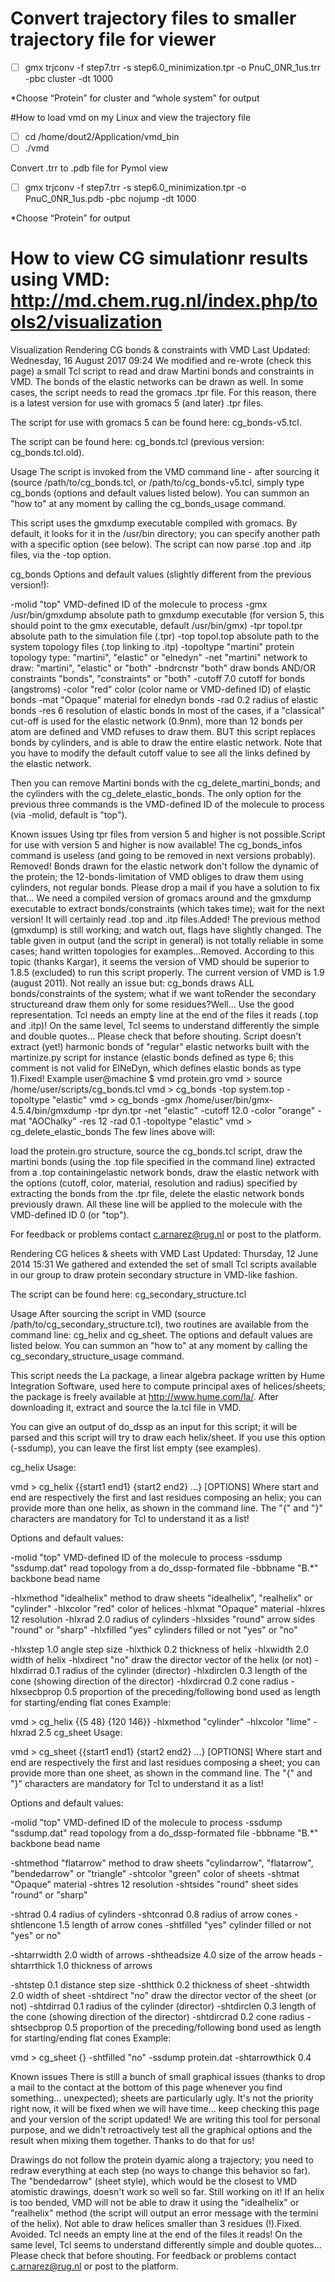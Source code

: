 # Convert trajectory files to smaller trajectory file for viewer
- [ ] gmx trjconv -f step7.trr -s step6.0_minimization.tpr -o PnuC_0NR_1us.trr -pbc cluster -dt 1000

*Choose “Protein” for cluster and “whole system” for output 

#How to load vmd on my Linux and view the trajectory file

- [ ] cd /home/dout2/Application/vmd_bin
- [ ] ./vmd

Convert .trr to .pdb file for Pymol view
- [ ] gmx trjconv -f step7.trr -s step6.0_minimization.tpr -o PnuC_0NR_1us.pdb -pbc nojump -dt 1000

*Choose “Protein” for output




# How to view CG simulationr results using VMD: http://md.chem.rug.nl/index.php/tools2/visualization

Visualization
Rendering CG bonds & constraints with VMD
Last Updated: Wednesday, 16 August 2017 09:24
We modified and re-wrote (check this page) a small Tcl script to read and draw Martini bonds and constraints in VMD. The bonds of the elastic networks can be drawn as well. In some cases, the script needs to read the gromacs .tpr file. For this reason, there is a latest version for use with gromacs 5 (and later) .tpr files.

The script for use with gromacs 5 can be found here: cg_bonds-v5.tcl.

The script can be found here: cg_bonds.tcl (previous version: cg_bonds.tcl.old).

 
Usage
The script is invoked from the VMD command line - after sourcing it (source /path/to/cg_bonds.tcl, or /path/to/cg_bonds-v5.tcl, simply type cg_bonds (options and default values listed below). You can summon an "how to" at any moment by calling the cg_bonds_usage command.

This script uses the gmxdump executable compiled with gromacs. By default, it looks for it in the /usr/bin directory; you can specify another path with a specific option (see below). The script can now parse .top and .itp files, via the -top option.

cg_bonds
Options and default values (slightly different from the previous version!):

-molid	"top"	VMD-defined ID of the molecule to process
-gmx	/usr/bin/gmxdump	absolute path to gmxdump executable (for version 5, this should point to the gmx executable, default /usr/bin/gmx)
-tpr	topol.tpr	absolute path to the simulation file (.tpr)
-top	topol.top	absolute path to the system topology files (.top linking to .itp)
-topoltype	"martini"	protein topology type: "martini", "elastic" or "elnedyn"
-net	"martini"	network to draw: "martini", "elastic" or "both"
-bndrcnstr	"both"	draw bonds AND/OR constraints "bonds", "constraints" or "both"
-cutoff	7.0	cutoff for bonds (angstroms)
-color	"red"	color (color name or VMD-defined ID) of elastic bonds
-mat	"Opaque"	material for elnedyn bonds
-rad	0.2	radius of elastic bonds
-res	6	resolution of elastic bonds
In most of the cases, if a "classical" cut-off is used for the elastic network (0.9nm), more than 12 bonds per atom are defined and VMD refuses to draw them. BUT this script replaces bonds by cylinders, and is able to draw the entire elastic network. Note that you have to modify the default cutoff value to see all the links defined by the elastic network.

Then you can remove Martini bonds with the cg_delete_martini_bonds; and the cylinders with the cg_delete_elastic_bonds. The only option for the previous three commands is the VMD-defined ID of the molecule to process (via -molid, default is "top").

Known issues
Using tpr files from version 5 and higher is not possible.Script for use with version 5 and higher is now available!
The cg_bonds_infos command is useless (and going to be removed in next versions probably). Removed!
Bonds drawn for the elastic network don't follow the dynamic of the protein; the 12-bonds-limitation of VMD obliges to draw them using cylinders, not regular bonds. Please drop a mail if you have a solution to fix that...
We need a compiled version of gromacs around and the gmxdump executable to extract bonds/constraints (which takes time); wait for the next version! It will certainly read .top and .itp files.Added! The previous method (gmxdump) is still working; and watch out, flags have slightly changed.
The table given in output (and the script in general) is not totally reliable in some cases; hand written topologies for examples...Removed.
According to this topic (thanks Kargar), it seems the version of VMD should be superior to 1.8.5 (excluded) to run this script properly. The current version of VMD is 1.9 (august 2011).
Not really an issue but: cg_bonds draws ALL bonds/constraints of the system; what if we want toRender the secondary structureand draw them only for some residues?Well... Use the good representation.
Tcl needs an empty line at the end of the files it reads (.top and .itp)!
On the same level, Tcl seems to understand differently the simple and double quotes... Please check that before shouting.
Script doesn't extract (yet!) harmonic bonds of "regular" elastic networks built with the martinize.py script for instance (elastic bonds defined as type 6; this comment is not valid for ElNeDyn, which defines elastic bonds as type 1).Fixed!
Example
user@machine $ vmd protein.gro
vmd > source /home/user/scripts/cg_bonds.tcl
vmd > cg_bonds -top system.top -topoltype "elastic"
vmd > cg_bonds -gmx /home/user/bin/gmx-4.5.4/bin/gmxdump -tpr dyn.tpr -net "elastic" -cutoff 12.0 -color "orange" -mat "AOChalky" -res 12 -rad 0.1 -topoltype "elastic"
vmd > cg_delete_elastic_bonds
The few lines above will:

load the protein.gro structure,
source the cg_bonds.tcl script,
draw the martini bonds (using the .top file specified in the command line) extracted from a .top containingelastic network bonds,
draw the elastic network with the options (cutoff, color, material, resolution and radius) specified by extracting the bonds from the .tpr file,
delete the elastic network bonds previously drawn.
All these line will be applied to the molecule with the VMD-defined ID 0 (or "top").

For feedback or problems contact c.arnarez@rug.nl or post to the platform.

Rendering CG helices & sheets with VMD
Last Updated: Thursday, 12 June 2014 15:31
We gathered and extended the set of small Tcl scripts available in our group to draw protein secondary structure in VMD-like fashion.

The script can be found here: cg_secondary_structure.tcl

Usage
After sourcing the script in VMD (source /path/to/cg_secondary_structure.tcl), two routines are available from the command line: cg_helix and cg_sheet. The options and default values are listed below. You can summon an "how to" at any moment by calling the cg_secondary_structure_usage command.

This script needs the La package, a linear algebra package written by Hume Integration Software, used here to compute principal axes of helices/sheets; the package is freely available at http://www.hume.com/la/. After downloading it, extract and source the la.tcl file in VMD.

You can give an output of do_dssp as an input for this script; it will be parsed and this script will try to draw each helix/sheet. If you use this option (-ssdump), you can leave the first list empty (see examples).

cg_helix
Usage:

vmd > cg_helix {{start1 end1} {start2 end2} ...} [OPTIONS]
Where start and end are respectively the first and last residues composing an helix; you can provide more than one helix, as shown in the command line. The "{" and "}" characters are mandatory for Tcl to understand it as a list!

Options and default values:

-molid	"top"	VMD-defined ID of the molecule to process
-ssdump	"ssdump.dat"	read topology from a do_dssp-formated file
-bbbname	"B.*"	backbone bead name
 	 	 
-hlxmethod	"idealhelix"	method to draw sheets "idealhelix", "realhelix" or "cylinder"
-hlxcolor	"red"	color of helices
-hlxmat	"Opaque"	material
-hlxres	12	resolution
-hlxrad	2.0	radius of cylinders
-hlxsides	"round"	arrow sides "round" or "sharp"
-hlxfilled	"yes"	cylinders filled or not "yes" or "no"
 	 	 
-hlxstep	1.0	angle step size
-hlxthick	0.2	thickness of helix
-hlxwidth	2.0	width of helix
-hlxdirect	"no"	draw the director vector of the helix (or not)
-hlxdirrad	0.1	radius of the cylinder (director)
-hlxdirclen	0.3	length of the cone (showing direction of the director)
-hlxdircrad	0.2	cone radius
-hlxsecbprop	0.5	proportion of the preceding/following bond used as length for starting/ending flat cones
Example:

vmd > cg_helix {{5 48} {120 146}} -hlxmethod "cylinder" -hlxcolor "lime" -hlxrad 2.5
cg_sheet
Usage:

vmd > cg_sheet {{start1 end1} {start2 end2} ...} [OPTIONS]
Where start and end are respectively the first and last residues composing a sheet; you can provide more than one sheet, as shown in the command line. The "{" and "}" characters are mandatory for Tcl to understand it as a list!

Options and default values:

-molid	"top"	VMD-defined ID of the molecule to process
-ssdump	"ssdump.dat"	read topology from a do_dssp-formated file
-bbbname	"B.*"	backbone bead name
 	 	 
-shtmethod	"flatarrow"	method to draw sheets "cylindarrow", "flatarrow", "bendedarrow" or "triangle"
-shtcolor	"green"	color of sheets
-shtmat	"Opaque"	material
-shtres	12	resolution
-shtsides	"round"	sheet sides "round" or "sharp"
 	 	 
-shtrad	0.4	radius of cylinders
-shtconrad	0.8	radius of arrow cones
-shtlencone	1.5	length of arrow cones
-shtfilled	"yes"	cylinder filled or not "yes" or no"
 	 	 
-shtarrwidth	2.0	width of arrows
-shtheadsize	4.0	size of the arrow heads
-shtarrthick	1.0	thickness of arrows
 	 	 
-shtstep	0.1	distance step size
-shtthick	0.2	thickness of sheet
-shtwidth	2.0	width of sheet
-shtdirect	"no"	draw the director vector of the sheet (or not)
-shtdirrad	0.1	radius of the cylinder (director)
-shtdirclen	0.3	length of the cone (showing direction of the director)
-shtdircrad	0.2	cone radius
-shtsecbprop	0.5	proportion of the preceding/following bond used as length for starting/ending flat cones
Example:

vmd > cg_sheet {} -shtfilled "no" -ssdump protein.dat -shtarrowthick 0.4
 
Known issues
There is still a bunch of small graphical issues (thanks to drop a mail to the contact at the bottom of this page whenever you find something... unexpected); sheets are particularly ugly. It's not the priority right now, it will be fixed when we will have time... keep checking this page and your version of the script updated! We are writing this tool for personal purpose, and we didn't retroactively test all the graphical options and the result when mixing them together. Thanks to do that for us!

Drawings do not follow the protein dyamic along a trajectory; you need to redraw everything at each step (no ways to change this behavior so far).
The "bendedarrow" (sheet style), which would be the closest to VMD atomistic drawings, doesn't work so well so far. Still working on it!
If an helix is too bended, VMD will not be able to draw it using the "idealhelix" or "realhelix" method (the script will output an error message with the termini of the helix).
Not able to draw helices smaller than 3 residues (!).Fixed. Avoided.
Tcl needs an empty line at the end of the files it reads!
On the same level, Tcl seems to understand differently simple and double quotes... Please check that before shouting.
For feedback or problems contact c.arnarez@rug.nl or post to the platform.
